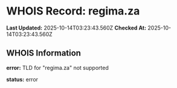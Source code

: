 # WHOIS Record: regima.za

**Last Updated:** 2025-10-14T03:23:43.560Z
**Checked At:** 2025-10-14T03:23:43.560Z

## WHOIS Information

**error:** TLD for "regima.za" not supported

**status:** error

